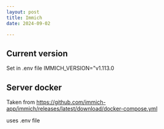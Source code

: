 ```yaml
---
layout: post
title: Immich
date: 2024-09-02

---
```




## Current version
Set in .env file
IMMICH_VERSION="v1.113.0


## Server docker

Taken from https://github.com/immich-app/immich/releases/latest/download/docker-compose.yml


uses .env file

